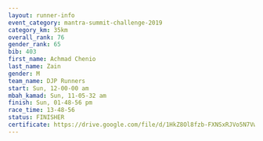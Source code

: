 ```yaml
---
layout: runner-info 
event_category: mantra-summit-challenge-2019 
category_km: 35km 
overall_rank: 76
gender_rank: 65
bib: 403
first_name: Achmad Chenio
last_name: Zain
gender: M
team_name: DJP Runners
start: Sun, 12-00-00 am
mbah_kamad: Sun, 11-05-32 am
finish: Sun, 01-48-56 pm
race_time: 13-48-56
status: FINISHER
certificate: https://drive.google.com/file/d/1HkZ8Ol8fzb-FXNSxRJVo5N7VwiNaoPcn/view?usp=sharing
---
```


